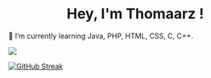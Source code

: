 <h1 style="text-align: center;">Hey, I'm Thomaarz !</h1>
🌱 I’m currently learning Java, PHP, HTML, CSS, C, C++.

![](https://komarev.com/ghpvc/?username=Thomaarz)


[![GitHub Streak](https://github-readme-streak-stats.herokuapp.com/?user=Thomaarz)](https://git.io/streak-stats)
